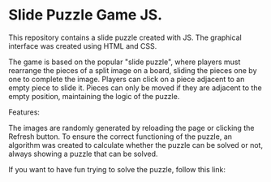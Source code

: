 # Slide Puzzle Game JS.

This repository contains a slide puzzle created with JS. The graphical interface was created using HTML and CSS.

The game is based on the popular "slide puzzle", where players must rearrange the pieces of a split image on a board, sliding the pieces one by one to complete the image. Players can click on a piece adjacent to an empty piece to slide it. Pieces can only be moved if they are adjacent to the empty position, maintaining the logic of the puzzle.

Features:

The images are randomly generated by reloading the page or clicking the Refresh button. To ensure the correct functioning of the puzzle, an algorithm was created to calculate whether the puzzle can be solved or not, always showing a puzzle that can be solved.

If you want to have fun trying to solve the puzzle, follow this link: 
